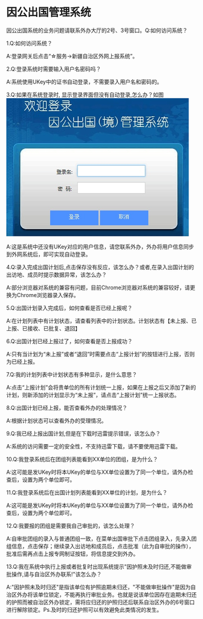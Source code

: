 # 因公出国管理系统

因公出国系统的业务问题请联系外办大厅的2号、3号窗口。Q:如何访问系统？

1.Q:如何访问系统？

A:登录网关后点击“☆服务-&gt;新疆自治区外网上报系统”。

2.Q:登录系统时需要输入用户名密码吗？

A:系统使用UKey中的证书自动登录，不需要录入用户名和密码的。

3.Q:如果在系统登录时, 显示登录界面但没有自动登录,怎么办？如图![](/assets/img-epms-login.jpeg)

A:这是系统中还没有UKey对应的用户信息，请您联系外办，外办将用户信息同步到外网系统后，即可实现自动登录。

4.Q:录入完成出国计划后,点击保存没有反应，该怎么办？或者,在录入出国计划的出访地、成员时提示数据异常，该怎么办？

A:部分浏览器对系统的兼容有问题，目前Chrome浏览器对系统的兼容较好，请更换为Chrome浏览器录入保存。

5.Q:出国计划录入完成后，如何查看是否已经上报呢？

A:在计划列表中有计划状态，请查看列表中的计划状态。计划状态有【未上报、已上报、已接收、已批复、退回】

6.Q:出国计划已经上报过了，如何查看是否上报成功？

A:只有当计划为“未上报”或者“退回”时需要点击“上报计划”的按钮进行上报，否则为已经上报。

7.Q:我的计划列表中计划状态有多种显示，是什么意思？

A:点击“上报计划”会将贵单位的所有计划统一上报，如果在上报之后又添加了新的计划，则新添加的计划显示为“未上报”，请点击“上报计划”统一上报状态。

8.Q:出国计划已经上报，能否查看外办的处理情况？

A:根据计划状态可以查看外办的受理情况。

9.Q:我已经上报出国计划,但是在下载时迅雷提示错误，该怎么办？

A:系统的访问需要一定的安全性，不支持迅雷下载，请不要使用迅雷下载。

10.Q:我登录系统后在团组列表能看到XX单位的团组，是为什么？

A:这可能是发UKey时将本UKey的单位与XX单位设置为了同一个单位，请外办检查后，设置为两个单位即可。

11.Q:我登录系统后在出国计划列表能看到XX单位的计划，是为什么？

A:这可能是发UKey时将本UKey的单位与XX单位设置为了同一个单位，请外办检查后，设置为两个单位即可。

12.Q:我要报的团组是需要我自己审批的，该怎么处理？

A:自审批团组的录入与普通团组一致，在菜单出国审批下点击团组录入，先录入团组信息，点击保存；继续录入出访地和成员后，点击批准（此为自审批的操作），批准后需再点击上报专网制证按钮，将信息提交到外办。

13.Q:我在系统中执行上报或者批复时出现系统提示"因护照未及时归还,不能做审批操作,请与自治区外办联系!"该怎么办？

A:"因护照未及时归还"是指该单位有护照逾期未归还，"不能做审批操作"是因为自治区外办将该单位锁定，不能再执行审批业务。也就是说该单位因存在逾期未归还的护照而被自治区外办锁定，需将应归还的护照归还后联系自治区外办的6号窗口进行解除锁定。Ps.及时的归还护照可以有效避免此类情况的发生。

